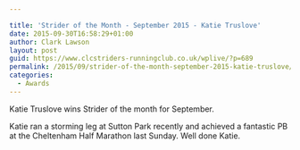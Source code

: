```yaml
---

title: 'Strider of the Month - September 2015 - Katie Truslove'
date: 2015-09-30T16:58:29+01:00
author: Clark Lawson
layout: post
guid: https://www.clcstriders-runningclub.co.uk/wplive/?p=689
permalink: /2015/09/strider-of-the-month-september-2015-katie-truslove/
categories:
  - Awards
---
```

Katie Truslove wins Strider of the month for September.<!--more-->

Katie ran a storming leg at Sutton Park recently and achieved a fantastic PB at the Cheltenham Half Marathon last Sunday. Well done Katie.